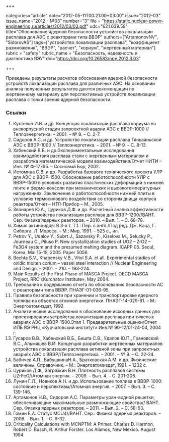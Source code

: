 +++

categories="article"
date="2012-05-11T00:21:00+03:00"
issue="2012-03"
issue_name="2012 - №03"
number="3"
file = "https://static.nuclear-power-engineering.ru/articles/2012/03/03.pdf"
udc="621.039.58"
title="Обоснование ядерной безопасности устройства локализации расплава для АЭС с реакторами типа ВВЭР"
authors=["ArtamonovNV", "SidorovAS"]
tags=["устройство локализации расплава", "коэффициент размножения", "ВВЭР", "расчет", "кориум", "жертвенный материал"]
rubric = "safety"
rubric_name = "Безопасность, надежность и диагностика ЯЭУ"
doi="https://doi.org/10.26583/npe.2012.3.03"

+++

Приведены результаты расчетов обоснования ядерной безопасности устройств локализации расплава для различных АЭС. На основании анализа полученных результатов даются рекомендации по жертвенному материалу для перспективных устройств локализации расплава с точки зрения ядерной безопасности.

### Ссылки

1. Кухтевич И.В. и др. Концепция локализации расплава кориума на внекорпусной стадии запроектной аварии АЭС с ВВЭР-1000 // Теплоэнергетика. – 2001. – № 9. – С. 2-7.
2. Сидоров А.С. и др. Устройство локализации расплава Тяньваньской АЭС с ВВЭР-1000 // Теплоэнергетика. – 2001. – № 9. – С. 8-13.
3. Хабенский В.Б. и др.Экспериментальные исследования взаимодействия расплава стали с жертвенным материалом и разработка математической модели взаимодействия/Отчет НИТИ – Инв. № Ф-17795. – Сосновый Бор, 2002.
4. Истомина С.В. и др. Разработка базового технического проекта УЛР для АЭС с ВВЭР-1500. Обоснование работоспособности УЛР с ВВЭР-1500 в условиях развития пластических деформаций в нижней плите и ферме-консоли при механических и высокотемпературных нагружениях. Заключение о работоспособности нижней плиты в условиях термосилового воздействия со стороны днища корпуса реактора/Отчет – НТЛ-Прибор – М., 2005.
5. Звонарев Ю.А., Цуриков Д.Ф. и др. Расчетный анализ эффективности работы устройства локализации расплава для ВВЭР-1200//ВАНТ. Сер. Физика ядерных реакторов. – 2010. – Вып. 1. – С. 68-78.
6. Химия актиноидов: В 3-х т. Т.1.: Пер. с англ./Под ред. Дж. Каца, Г. Сиборга, Л. Морсса. – М.: Мир, 1991. – 525 с., ил.
7. Petrov Y., Udalov Y., Subrt J., Sazavsky P., Kiselova M., Selucky P., Journeau C., Piluso P. New crystallization studies of UO2 – ZrO2 – Fe3O4 system and the presumed melting diagram. ICAPP 05. Seoul, Korea, Mai 15-19, 2005. Paper 5056.
8. Bechta S.V., Khabensky V.B., Vitol S.A. et all. Experimental stadies of oxidic molten corium – vessel steel interaction // Nuclear Engineering and Design. – 2001. – 210. – 193-224.
9. Main Results of the First Phase of MASCA Project. OECD MASCA Project, RRC «Kurchatov Institute», May 2004.
10. Требования к содержанию отчета по обоснованию безопасности АС с реакторами типа ВВЭР. ПНАЭГ-01-036-95.
11. Правила безопасности при хранении и транспортировке ядерного топлива на объектах атомной энергетики. ПНАЭГ-14-029-91. – М.: Энергоатомиздат, 1992
12. Аналитические исследования в обоснование исходных данных для проектирования устройства локализации расплава при тяжелых авариях АЭС с ВВЭР-1500.Этап 1. Предварительные оценки/Отчет ИПБ ЯЭ РНЦ «Курчатовский институт» Инв.№ 90-12/01-24-04, 2004 г.
13. Гусаров В.В., Хабенский В.Б., Бешта С.В., Удалов Ю.П., Грановский В.С., Альмяшев В.И. Концепция разработки жертвенных материалов устройства локализации расплава активной зоны при запроектных авариях АЭС с ВВЭР//Теплоэнергетика. – 2001. – № 9. – С. 22-24.
14. Бабичев А.П., БабушкинаН.А., Братковская А.М. и др. Физические величины. Справочник. – М.: Энергоатомиздат, 1991. – 1232 с.
15. Цуриков Д.Ф., Загрязкин В.Н. Плотность расплавов системы UZrFeO//Атомная энергия. – 2009. – Вып. 4. – С. 201-206.
16. Лунин Г.Л., Новиков А.Н. и др. Использование топлива в ВВЭР-1000: состояние и перспективы//Атомная энергия. – 2007. – Вып. 3. – С. 139-146.
17. Артамонов Н.В., Сидоров А.С. Параметры уран-водной решетки, обеспечивающие максимальные размножающие свойства// ВАНТ. Сер. Физика ядерных реакторов. – 2011. – Вып. 2. – С. 58-63.
18. Гомин Е.А. Статус MCU4//ВАНТ. Сер.: Физика ядерных реакторов. – 2006. – Вып. 1. – С. 6-32.
19. Criticality Calculations with MCNPTM: A Primer. Charles D. Harmon, Robert D. Busch, R. Arthur Forster. Los Alamos, New Mexico. August 1994.
